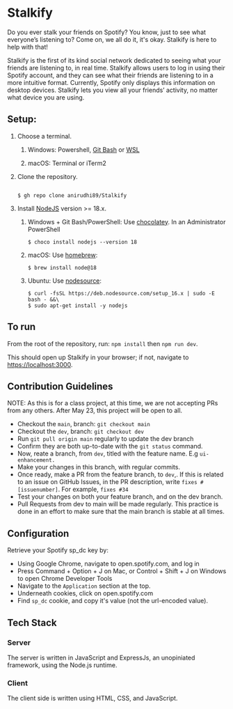 
# Stalkify

Do you ever stalk your friends on Spotify? You know, just to see what everyone’s listening to? Come on, we all do it, it's okay. Stalkify is here to help with that!


Stalkify is the first of its kind social network dedicated to seeing what your friends are listening to, in real time. Stalkify allows users to log in using their Spotify account, and they can see what their friends are listening to in a more intuitive format. Currently, Spotify only displays this information on desktop devices. Stalkify lets you view all your friends’ activity, no matter what device you are using.

## Setup:
1. Choose a terminal.

	1. Windows: Powershell, [Git Bash](https://git-scm.com/downloads) or [WSL](https://www.microsoft.com/en-us/p/ubuntu/9nblggh4msv6)

	2. macOS: Terminal or iTerm2

2. Clone the repository.

	```	

	$ gh repo clone anirudhi89/Stalkify

	```
3.  Install  [NodeJS](https://nodejs.org/)  version >= 18.x.
    1.  Windows + Git Bash/PowerShell: Use  [chocolatey](https://community.chocolatey.org/). In an Administrator PowerShell
        
        ```
        $ choco install nodejs --version 18
        
        ```
        
    2.  macOS: Use  [homebrew](https://brew.sh/):
        
        ```
        $ brew install node@18
        
        ```
        
    3.  Ubuntu: Use  [nodesource](https://github.com/nodesource/distributions):
        
        ```
        $ curl -fsSL https://deb.nodesource.com/setup_16.x | sudo -E bash - &&\
        $ sudo apt-get install -y nodejs
        ```

## To run

From the root of the repository, run: `npm install` then `npm run dev`. 

This should open up Stalkify in your browser; if not, navigate to [https://localhost:3000](https://localhost:3000/).


## Contribution Guidelines

NOTE: As this is for a class project, at this time, we are not accepting PRs from any others. After May 23, this project will be open to all.

- Checkout the `main`, branch: `git checkout main`
- Checkout the `dev`, branch: `git checkout dev`
- Run `git pull origin main` regularly to update the dev branch
- Confirm they are both up-to-date with the `git status` command.
- Now, reate a branch, from `dev`, titled with the feature name. E.g `ui-enhancement.`
- Make your changes in this branch, with regular commits.
- Once ready, make a PR from the feature branch, to `dev`,. If this is related to an issue on  GitHub Issues, in the PR description, write `fixes #[issuenumber]`. For example, `fixes #34`
- Test your changes on both your feature branch, and on the dev branch.
- Pull Requests from dev to main will be made regularly. This practice is done in an effort to make sure that the main branch is stable at all times.
  
## Configuration

Retrieve your Spotify sp_dc key by:

- Using Google Chrome, navigate to open.spotify.com, and log in
- Press Command + Option + J on Mac, or Control + Shift + J on Windows to open Chrome Developer Tools
- Navigate to the `Application` section at the top.
- Underneath cookies, click on open.spotify.com
- Find `sp_dc` cookie, and copy it's value (not the url-encoded value).

## Tech Stack

### Server

The server is written in JavaScript and ExpressJs, an unopiniated framework, using the Node.js runtime.

  

### Client

The client side is written using HTML, CSS, and JavaScript.
